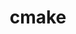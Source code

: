 ---
title: "cmake"
layout: cache
categories: [package, develop-2024-06-16]
meta: {"versions": ["3.20.6", "3.29.4"], "compilers": ["apple-clang@=15.0.0", "cce@=15.0.1", "gcc@=10.2.1", "gcc@=10.3.0", "gcc@=11.1.0", "gcc@=11.4.0", "gcc@=12.3.0", "gcc@=7.3.1", "gcc@=7.5.0", "gcc@=9.4.0", "intel@=2021.10.0", "oneapi@=2023.2.0", "oneapi@=2024.0.0"], "oss": ["amzn2", "centos7", "rhel8", "sle_hpc15", "ubuntu18.04", "ubuntu20.04", "ubuntu22.04", "ventura"], "platforms": ["darwin", "linux"], "targets": ["aarch64", "neoverse_n1", "neoverse_v1", "neoverse_v2", "ppc64le", "x86_64_v3", "x86_64_v4", "zen4"], "stacks": ["aws-isc", "aws-isc-aarch64", "aws-pcluster-neoverse_v1", "aws-pcluster-x86_64_v4", "build_systems", "data-vis-sdk", "developer-tools-manylinux2014", "e4s", "e4s-cray-rhel", "e4s-cray-sles", "e4s-neoverse-v2", "e4s-neoverse_v1", "e4s-oneapi", "e4s-power", "e4s-rocm-external", "ml-darwin-aarch64-mps", "ml-linux-x86_64-cpu", "ml-linux-x86_64-cuda", "radiuss", "radiuss-aws", "radiuss-aws-aarch64", "root", "tutorial"], "num_specs": 30, "num_specs_by_stack": {"e4s-power": 1, "root": 30, "data-vis-sdk": 2, "e4s-neoverse_v1": 2, "ml-linux-x86_64-cuda": 1, "tutorial": 3, "e4s": 2, "ml-linux-x86_64-cpu": 1, "e4s-rocm-external": 2, "radiuss-aws-aarch64": 2, "aws-isc-aarch64": 2, "build_systems": 1, "radiuss": 1, "e4s-neoverse-v2": 1, "ml-darwin-aarch64-mps": 1, "e4s-oneapi": 1, "aws-pcluster-x86_64_v4": 6, "e4s-cray-rhel": 2, "aws-isc": 1, "radiuss-aws": 1, "e4s-cray-sles": 2, "aws-pcluster-neoverse_v1": 2, "developer-tools-manylinux2014": 1}}
spec_details: [{"hash": "3rkx2rkob7sgya5eftjwptnkuk57qhyk", "compiler": "gcc@=9.4.0", "versions": ["3.29.4"], "os": "ubuntu20.04", "platform": "linux", "target": "ppc64le", "variants": ["build_system=generic", "build_type=Release", "~doc", "+ncurses", "+ownlibs"], "stacks": ["e4s-power", "root"], "size": "-", "tarball": "https://binaries.spack.io/develop-2024-06-16/build_cache/linux-ubuntu20.04-ppc64le/gcc-9.4.0/cmake-3.29.4/linux-ubuntu20.04-ppc64le-gcc-9.4.0-cmake-3.29.4-3rkx2rkob7sgya5eftjwptnkuk57qhyk.spack"}, {"hash": "7zxf65jerza5ovyaprlp5co5f4ocxqvd", "compiler": "gcc@=11.1.0", "versions": ["3.29.4"], "os": "ubuntu20.04", "platform": "linux", "target": "x86_64_v3", "variants": ["build_system=generic", "build_type=Release", "~doc", "+ncurses", "~ownlibs"], "stacks": ["root", "data-vis-sdk"], "size": "-", "tarball": "https://binaries.spack.io/develop-2024-06-16/build_cache/linux-ubuntu20.04-x86_64_v3/gcc-11.1.0/cmake-3.29.4/linux-ubuntu20.04-x86_64_v3-gcc-11.1.0-cmake-3.29.4-7zxf65jerza5ovyaprlp5co5f4ocxqvd.spack"}, {"hash": "tuirugbngk6v77uojs4dwkpudodn4ojl", "compiler": "gcc@=11.4.0", "versions": ["3.29.4"], "os": "ubuntu22.04", "platform": "linux", "target": "neoverse_v1", "variants": ["build_system=generic", "build_type=Release", "~doc", "+ncurses", "+ownlibs"], "stacks": ["root", "e4s-neoverse_v1"], "size": "-", "tarball": "https://binaries.spack.io/develop-2024-06-16/build_cache/linux-ubuntu22.04-neoverse_v1/gcc-11.4.0/cmake-3.29.4/linux-ubuntu22.04-neoverse_v1-gcc-11.4.0-cmake-3.29.4-tuirugbngk6v77uojs4dwkpudodn4ojl.spack"}, {"hash": "5zvsixpa7mbum7f4ub3jkcpgvw4qkbgu", "compiler": "gcc@=11.4.0", "versions": ["3.29.4"], "os": "ubuntu22.04", "platform": "linux", "target": "x86_64_v3", "variants": ["build_system=generic", "build_type=Release", "~doc", "+ncurses", "+ownlibs"], "stacks": ["ml-linux-x86_64-cuda", "root", "tutorial", "e4s", "ml-linux-x86_64-cpu", "e4s-rocm-external"], "size": "-", "tarball": "https://binaries.spack.io/develop-2024-06-16/build_cache/linux-ubuntu22.04-x86_64_v3/gcc-11.4.0/cmake-3.29.4/linux-ubuntu22.04-x86_64_v3-gcc-11.4.0-cmake-3.29.4-5zvsixpa7mbum7f4ub3jkcpgvw4qkbgu.spack"}, {"hash": "er7ccj4xppfqnbsch2wexadyknkozf5n", "compiler": "gcc@=11.1.0", "versions": ["3.29.4"], "os": "ubuntu20.04", "platform": "linux", "target": "x86_64_v3", "variants": ["build_system=generic", "build_type=Release", "~doc", "+ncurses", "~ownlibs"], "stacks": ["root", "data-vis-sdk"], "size": "-", "tarball": "https://binaries.spack.io/develop-2024-06-16/build_cache/linux-ubuntu20.04-x86_64_v3/gcc-11.1.0/cmake-3.29.4/linux-ubuntu20.04-x86_64_v3-gcc-11.1.0-cmake-3.29.4-er7ccj4xppfqnbsch2wexadyknkozf5n.spack"}, {"hash": "xuskr47u75a7fiak2wh2prhhy4gkavtn", "compiler": "gcc@=7.3.1", "versions": ["3.29.4"], "os": "amzn2", "platform": "linux", "target": "neoverse_n1", "variants": ["build_system=generic", "build_type=Release", "~doc", "+ncurses", "+ownlibs"], "stacks": ["radiuss-aws-aarch64", "root", "aws-isc-aarch64"], "size": "-", "tarball": "https://binaries.spack.io/develop-2024-06-16/build_cache/linux-amzn2-neoverse_n1/gcc-7.3.1/cmake-3.29.4/linux-amzn2-neoverse_n1-gcc-7.3.1-cmake-3.29.4-xuskr47u75a7fiak2wh2prhhy4gkavtn.spack"}, {"hash": "owsg6lyvkcm57gp7xrdv2gpylnkbdnjc", "compiler": "gcc@=7.5.0", "versions": ["3.29.4"], "os": "ubuntu18.04", "platform": "linux", "target": "x86_64_v3", "variants": ["build_system=generic", "build_type=Release", "~doc", "+ncurses", "+ownlibs"], "stacks": ["build_systems", "root", "radiuss"], "size": "-", "tarball": "https://binaries.spack.io/develop-2024-06-16/build_cache/linux-ubuntu18.04-x86_64_v3/gcc-7.5.0/cmake-3.29.4/linux-ubuntu18.04-x86_64_v3-gcc-7.5.0-cmake-3.29.4-owsg6lyvkcm57gp7xrdv2gpylnkbdnjc.spack"}, {"hash": "a72qpbhs2f66y2ky222druico5sepkvp", "compiler": "gcc@=11.4.0", "versions": ["3.29.4"], "os": "ubuntu22.04", "platform": "linux", "target": "neoverse_v2", "variants": ["build_system=generic", "build_type=Release", "~doc", "+ncurses", "+ownlibs"], "stacks": ["root", "e4s-neoverse-v2"], "size": "-", "tarball": "https://binaries.spack.io/develop-2024-06-16/build_cache/linux-ubuntu22.04-neoverse_v2/gcc-11.4.0/cmake-3.29.4/linux-ubuntu22.04-neoverse_v2-gcc-11.4.0-cmake-3.29.4-a72qpbhs2f66y2ky222druico5sepkvp.spack"}, {"hash": "mjmnvttrjxucyxb4jsoyxunvv6bv7x5k", "compiler": "apple-clang@=15.0.0", "versions": ["3.29.4"], "os": "ventura", "platform": "darwin", "target": "aarch64", "variants": ["build_system=generic", "build_type=Release", "~doc", "+ncurses", "+ownlibs"], "stacks": ["ml-darwin-aarch64-mps", "root"], "size": "-", "tarball": "https://binaries.spack.io/develop-2024-06-16/build_cache/darwin-ventura-aarch64/apple-clang-15.0.0/cmake-3.29.4/darwin-ventura-aarch64-apple-clang-15.0.0-cmake-3.29.4-mjmnvttrjxucyxb4jsoyxunvv6bv7x5k.spack"}, {"hash": "f3d2jqwscivh3va62andyfj53vs4poc4", "compiler": "oneapi@=2024.0.0", "versions": ["3.29.4"], "os": "ubuntu22.04", "platform": "linux", "target": "x86_64_v3", "variants": ["build_system=generic", "build_type=Release", "~doc", "+ncurses", "+ownlibs"], "stacks": ["e4s-oneapi", "root"], "size": "-", "tarball": "https://binaries.spack.io/develop-2024-06-16/build_cache/linux-ubuntu22.04-x86_64_v3/oneapi-2024.0.0/cmake-3.29.4/linux-ubuntu22.04-x86_64_v3-oneapi-2024.0.0-cmake-3.29.4-f3d2jqwscivh3va62andyfj53vs4poc4.spack"}, {"hash": "sk2swzk55s2pgsaiuilumfa4vfyfsxun", "compiler": "intel@=2021.10.0", "versions": ["3.29.4"], "os": "amzn2", "platform": "linux", "target": "x86_64_v4", "variants": ["build_system=generic", "build_type=Release", "~doc", "+ncurses", "+ownlibs"], "stacks": ["root", "aws-pcluster-x86_64_v4"], "size": "-", "tarball": "https://binaries.spack.io/develop-2024-06-16/build_cache/linux-amzn2-x86_64_v4/intel-2021.10.0/cmake-3.29.4/linux-amzn2-x86_64_v4-intel-2021.10.0-cmake-3.29.4-sk2swzk55s2pgsaiuilumfa4vfyfsxun.spack"}, {"hash": "3tzmqsfvcynpy42twogzvvaamhkhroi3", "compiler": "cce@=15.0.1", "versions": ["3.29.4"], "os": "rhel8", "platform": "linux", "target": "zen4", "variants": ["build_system=generic", "build_type=Release", "~doc", "+ncurses", "+ownlibs"], "stacks": ["root", "e4s-cray-rhel"], "size": "-", "tarball": "https://binaries.spack.io/develop-2024-06-16/build_cache/linux-rhel8-zen4/cce-15.0.1/cmake-3.29.4/linux-rhel8-zen4-cce-15.0.1-cmake-3.29.4-3tzmqsfvcynpy42twogzvvaamhkhroi3.spack"}, {"hash": "cgaagnj2abcuvqctxxoba535w6puljey", "compiler": "gcc@=11.4.0", "versions": ["3.20.6"], "os": "ubuntu22.04", "platform": "linux", "target": "x86_64_v3", "variants": ["build_system=generic", "build_type=Release", "~doc", "+ncurses", "+ownlibs"], "stacks": ["root", "e4s-rocm-external"], "size": "-", "tarball": "https://binaries.spack.io/develop-2024-06-16/build_cache/linux-ubuntu22.04-x86_64_v3/gcc-11.4.0/cmake-3.20.6/linux-ubuntu22.04-x86_64_v3-gcc-11.4.0-cmake-3.20.6-cgaagnj2abcuvqctxxoba535w6puljey.spack"}, {"hash": "vrpesqq2n7syta7nixnff6ifijbgmsh4", "compiler": "gcc@=7.3.1", "versions": ["3.29.4"], "os": "amzn2", "platform": "linux", "target": "x86_64_v3", "variants": ["build_system=generic", "build_type=Release", "~doc", "+ncurses", "+ownlibs"], "stacks": ["aws-isc", "root", "radiuss-aws"], "size": "-", "tarball": "https://binaries.spack.io/develop-2024-06-16/build_cache/linux-amzn2-x86_64_v3/gcc-7.3.1/cmake-3.29.4/linux-amzn2-x86_64_v3-gcc-7.3.1-cmake-3.29.4-vrpesqq2n7syta7nixnff6ifijbgmsh4.spack"}, {"hash": "bzdk2bya7zs5qopz4lepjzyamlv7gu2z", "compiler": "gcc@=7.3.1", "versions": ["3.29.4"], "os": "amzn2", "platform": "linux", "target": "aarch64", "variants": ["build_system=generic", "build_type=Release", "~doc", "+ncurses", "+ownlibs"], "stacks": ["radiuss-aws-aarch64", "root", "aws-isc-aarch64"], "size": "-", "tarball": "https://binaries.spack.io/develop-2024-06-16/build_cache/linux-amzn2-aarch64/gcc-7.3.1/cmake-3.29.4/linux-amzn2-aarch64-gcc-7.3.1-cmake-3.29.4-bzdk2bya7zs5qopz4lepjzyamlv7gu2z.spack"}, {"hash": "3quovxaidnppvf2wwsxxj6tdnlixsezu", "compiler": "gcc@=10.3.0", "versions": ["3.29.4"], "os": "sle_hpc15", "platform": "linux", "target": "x86_64_v4", "variants": ["build_system=generic", "build_type=Release", "~doc", "+ncurses", "+ownlibs"], "stacks": ["root", "e4s-cray-sles"], "size": "-", "tarball": "https://binaries.spack.io/develop-2024-06-16/build_cache/linux-sle_hpc15-x86_64_v4/gcc-10.3.0/cmake-3.29.4/linux-sle_hpc15-x86_64_v4-gcc-10.3.0-cmake-3.29.4-3quovxaidnppvf2wwsxxj6tdnlixsezu.spack"}, {"hash": "u46ulonm5v2afi6ibdwza4nndbpw5dby", "compiler": "gcc@=12.3.0", "versions": ["3.29.4"], "os": "amzn2", "platform": "linux", "target": "neoverse_v1", "variants": ["build_system=generic", "build_type=Release", "~doc", "+ncurses", "+ownlibs"], "stacks": ["aws-pcluster-neoverse_v1", "root"], "size": "-", "tarball": "https://binaries.spack.io/develop-2024-06-16/build_cache/linux-amzn2-neoverse_v1/gcc-12.3.0/cmake-3.29.4/linux-amzn2-neoverse_v1-gcc-12.3.0-cmake-3.29.4-u46ulonm5v2afi6ibdwza4nndbpw5dby.spack"}, {"hash": "lfgm24bdv4s752wjkrrdedlozysbtzrg", "compiler": "gcc@=10.2.1", "versions": ["3.29.4"], "os": "centos7", "platform": "linux", "target": "x86_64_v3", "variants": ["build_system=generic", "build_type=Release", "~doc", "+ncurses", "+ownlibs"], "stacks": ["root", "developer-tools-manylinux2014"], "size": "-", "tarball": "https://binaries.spack.io/develop-2024-06-16/build_cache/linux-centos7-x86_64_v3/gcc-10.2.1/cmake-3.29.4/linux-centos7-x86_64_v3-gcc-10.2.1-cmake-3.29.4-lfgm24bdv4s752wjkrrdedlozysbtzrg.spack"}, {"hash": "s37k7q5f2gfuvqupblemduqdaot5dh2i", "compiler": "gcc@=12.3.0", "versions": ["3.29.4"], "os": "amzn2", "platform": "linux", "target": "x86_64_v3", "variants": ["build_system=generic", "build_type=Release", "~doc", "+ncurses", "+ownlibs"], "stacks": ["root", "aws-pcluster-x86_64_v4"], "size": "-", "tarball": "https://binaries.spack.io/develop-2024-06-16/build_cache/linux-amzn2-x86_64_v3/gcc-12.3.0/cmake-3.29.4/linux-amzn2-x86_64_v3-gcc-12.3.0-cmake-3.29.4-s37k7q5f2gfuvqupblemduqdaot5dh2i.spack"}, {"hash": "qkwqpoxjjuvwcopgh6wrzgo2vlthoa45", "compiler": "oneapi@=2023.2.0", "versions": ["3.29.4"], "os": "amzn2", "platform": "linux", "target": "x86_64_v3", "variants": ["build_system=generic", "build_type=Release", "~doc", "+ncurses", "+ownlibs"], "stacks": ["root", "aws-pcluster-x86_64_v4"], "size": "-", "tarball": "https://binaries.spack.io/develop-2024-06-16/build_cache/linux-amzn2-x86_64_v3/oneapi-2023.2.0/cmake-3.29.4/linux-amzn2-x86_64_v3-oneapi-2023.2.0-cmake-3.29.4-qkwqpoxjjuvwcopgh6wrzgo2vlthoa45.spack"}, {"hash": "w3lz3fbmnjvw4l2nckts2t56cqp23x52", "compiler": "gcc@=12.3.0", "versions": ["3.29.4"], "os": "ubuntu22.04", "platform": "linux", "target": "x86_64_v3", "variants": ["build_system=generic", "build_type=Release", "~doc", "+ncurses", "+ownlibs"], "stacks": ["root", "tutorial"], "size": "-", "tarball": "https://binaries.spack.io/develop-2024-06-16/build_cache/linux-ubuntu22.04-x86_64_v3/gcc-12.3.0/cmake-3.29.4/linux-ubuntu22.04-x86_64_v3-gcc-12.3.0-cmake-3.29.4-w3lz3fbmnjvw4l2nckts2t56cqp23x52.spack"}, {"hash": "xlpalt6sufbh6zoi4je4x3iavjbzgnbo", "compiler": "gcc@=12.3.0", "versions": ["3.29.4"], "os": "amzn2", "platform": "linux", "target": "neoverse_n1", "variants": ["build_system=generic", "build_type=Release", "~doc", "+ncurses", "+ownlibs"], "stacks": ["aws-pcluster-neoverse_v1", "root"], "size": "-", "tarball": "https://binaries.spack.io/develop-2024-06-16/build_cache/linux-amzn2-neoverse_n1/gcc-12.3.0/cmake-3.29.4/linux-amzn2-neoverse_n1-gcc-12.3.0-cmake-3.29.4-xlpalt6sufbh6zoi4je4x3iavjbzgnbo.spack"}, {"hash": "vpxrhv37xt54udd2iejq7bpa3lgtj35t", "compiler": "gcc@=12.3.0", "versions": ["3.29.4"], "os": "amzn2", "platform": "linux", "target": "x86_64_v4", "variants": ["build_system=generic", "build_type=Release", "~doc", "+ncurses", "+ownlibs"], "stacks": ["root", "aws-pcluster-x86_64_v4"], "size": "-", "tarball": "https://binaries.spack.io/develop-2024-06-16/build_cache/linux-amzn2-x86_64_v4/gcc-12.3.0/cmake-3.29.4/linux-amzn2-x86_64_v4-gcc-12.3.0-cmake-3.29.4-vpxrhv37xt54udd2iejq7bpa3lgtj35t.spack"}, {"hash": "crefutltb5e5luqnc5ujfwu7n7u34zsf", "compiler": "intel@=2021.10.0", "versions": ["3.29.4"], "os": "amzn2", "platform": "linux", "target": "x86_64_v3", "variants": ["build_system=generic", "build_type=Release", "~doc", "+ncurses", "+ownlibs"], "stacks": ["root", "aws-pcluster-x86_64_v4"], "size": "-", "tarball": "https://binaries.spack.io/develop-2024-06-16/build_cache/linux-amzn2-x86_64_v3/intel-2021.10.0/cmake-3.29.4/linux-amzn2-x86_64_v3-intel-2021.10.0-cmake-3.29.4-crefutltb5e5luqnc5ujfwu7n7u34zsf.spack"}, {"hash": "otycxkrn3izfbivyhdk4tuhwt3ssbv2n", "compiler": "cce@=15.0.1", "versions": ["3.29.4"], "os": "rhel8", "platform": "linux", "target": "zen4", "variants": ["build_system=generic", "build_type=Release", "~doc", "+ncurses", "+ownlibs"], "stacks": ["root", "e4s-cray-rhel"], "size": "-", "tarball": "https://binaries.spack.io/develop-2024-06-16/build_cache/linux-rhel8-zen4/cce-15.0.1/cmake-3.29.4/linux-rhel8-zen4-cce-15.0.1-cmake-3.29.4-otycxkrn3izfbivyhdk4tuhwt3ssbv2n.spack"}, {"hash": "4fdotjc7eli3ny56ml6r5m3l2t2fqkuv", "compiler": "gcc@=11.4.0", "versions": ["3.29.4"], "os": "ubuntu22.04", "platform": "linux", "target": "x86_64_v3", "variants": ["build_system=generic", "build_type=Release", "~doc", "+ncurses", "+ownlibs"], "stacks": ["root", "e4s"], "size": "-", "tarball": "https://binaries.spack.io/develop-2024-06-16/build_cache/linux-ubuntu22.04-x86_64_v3/gcc-11.4.0/cmake-3.29.4/linux-ubuntu22.04-x86_64_v3-gcc-11.4.0-cmake-3.29.4-4fdotjc7eli3ny56ml6r5m3l2t2fqkuv.spack"}, {"hash": "feenltz37frqqvw2nue525arjzcboich", "compiler": "gcc@=11.4.0", "versions": ["3.29.4"], "os": "ubuntu22.04", "platform": "linux", "target": "x86_64_v3", "variants": ["build_system=generic", "build_type=Release", "~doc", "+ncurses", "+ownlibs"], "stacks": ["root", "tutorial"], "size": "-", "tarball": "https://binaries.spack.io/develop-2024-06-16/build_cache/linux-ubuntu22.04-x86_64_v3/gcc-11.4.0/cmake-3.29.4/linux-ubuntu22.04-x86_64_v3-gcc-11.4.0-cmake-3.29.4-feenltz37frqqvw2nue525arjzcboich.spack"}, {"hash": "37e6pxknzwn25rgqaiamyqc27nwrbb6j", "compiler": "oneapi@=2023.2.0", "versions": ["3.29.4"], "os": "amzn2", "platform": "linux", "target": "x86_64_v4", "variants": ["build_system=generic", "build_type=Release", "~doc", "+ncurses", "+ownlibs"], "stacks": ["root", "aws-pcluster-x86_64_v4"], "size": "-", "tarball": "https://binaries.spack.io/develop-2024-06-16/build_cache/linux-amzn2-x86_64_v4/oneapi-2023.2.0/cmake-3.29.4/linux-amzn2-x86_64_v4-oneapi-2023.2.0-cmake-3.29.4-37e6pxknzwn25rgqaiamyqc27nwrbb6j.spack"}, {"hash": "novlbc4474afyqqh6gtdaagvqj77xbem", "compiler": "gcc@=10.3.0", "versions": ["3.29.4"], "os": "sle_hpc15", "platform": "linux", "target": "x86_64_v4", "variants": ["build_system=generic", "build_type=Release", "~doc", "+ncurses", "+ownlibs"], "stacks": ["root", "e4s-cray-sles"], "size": "-", "tarball": "https://binaries.spack.io/develop-2024-06-16/build_cache/linux-sle_hpc15-x86_64_v4/gcc-10.3.0/cmake-3.29.4/linux-sle_hpc15-x86_64_v4-gcc-10.3.0-cmake-3.29.4-novlbc4474afyqqh6gtdaagvqj77xbem.spack"}, {"hash": "tpidbr37wufhynyn6jpvxhi56v3u6u6a", "compiler": "gcc@=11.4.0", "versions": ["3.29.4"], "os": "ubuntu22.04", "platform": "linux", "target": "neoverse_v1", "variants": ["build_system=generic", "build_type=Release", "~doc", "+ncurses", "+ownlibs"], "stacks": ["root", "e4s-neoverse_v1"], "size": "-", "tarball": "https://binaries.spack.io/develop-2024-06-16/build_cache/linux-ubuntu22.04-neoverse_v1/gcc-11.4.0/cmake-3.29.4/linux-ubuntu22.04-neoverse_v1-gcc-11.4.0-cmake-3.29.4-tpidbr37wufhynyn6jpvxhi56v3u6u6a.spack"}]
---
